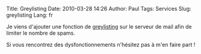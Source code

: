 Title: Greylisting
Date: 2010-03-28 14:26
Author: Paul
Tags: Services
Slug: greylisting
Lang: fr

Je viens d'ajouter une fonction de
[greylisting](http://fr.wikipedia.org/wiki/Greylisting) sur le serveur
de mail afin de limiter le nombre de spams.  

Si vous rencontrez des dysfonctionnements n'hésitez pas à m'en faire
part !


